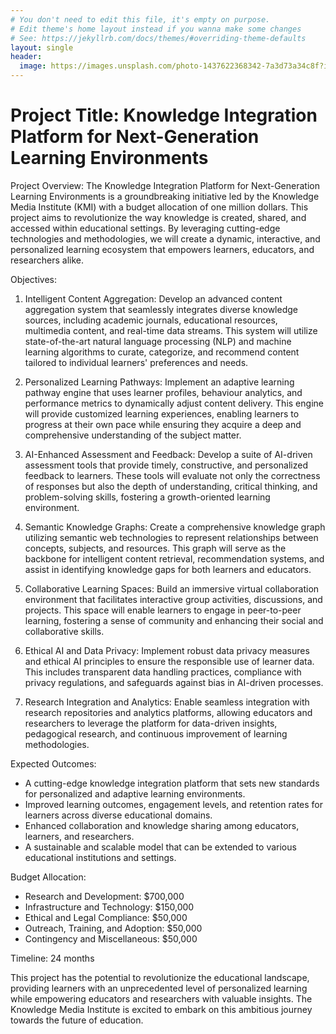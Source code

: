 ```yaml
---
# You don't need to edit this file, it's empty on purpose.
# Edit theme's home layout instead if you wanna make some changes
# See: https://jekyllrb.com/docs/themes/#overriding-theme-defaults
layout: single
header:
  image: https://images.unsplash.com/photo-1437622368342-7a3d73a34c8f?ixlib=rb-4.0.3&ixid=M3wxMjA3fDB8MHxwaG90by1wYWdlfHx8fGVufDB8fHx8fA%3D%3D&auto=format&fit=crop&w=1920&q=80
---
```



# Project Title: Knowledge Integration Platform for Next-Generation Learning Environments

Project Overview: The Knowledge Integration Platform for Next-Generation Learning Environments is a groundbreaking initiative led by the Knowledge Media Institute (KMI) with a budget allocation of one million dollars. This project aims to revolutionize the way knowledge is created, shared, and accessed within educational settings. By leveraging cutting-edge technologies and methodologies, we will create a dynamic, interactive, and personalized learning ecosystem that empowers learners, educators, and researchers alike.

Objectives:

1.  Intelligent Content Aggregation: Develop an advanced content aggregation system that seamlessly integrates diverse knowledge sources, including academic journals, educational resources, multimedia content, and real-time data streams. This system will utilize state-of-the-art natural language processing (NLP) and machine learning algorithms to curate, categorize, and recommend content tailored to individual learners' preferences and needs.

2.  Personalized Learning Pathways: Implement an adaptive learning pathway engine that uses learner profiles, behaviour analytics, and performance metrics to dynamically adjust content delivery. This engine will provide customized learning experiences, enabling learners to progress at their own pace while ensuring they acquire a deep and comprehensive understanding of the subject matter.

3.  AI-Enhanced Assessment and Feedback: Develop a suite of AI-driven assessment tools that provide timely, constructive, and personalized feedback to learners. These tools will evaluate not only the correctness of responses but also the depth of understanding, critical thinking, and problem-solving skills, fostering a growth-oriented learning environment.

4.  Semantic Knowledge Graphs: Create a comprehensive knowledge graph utilizing semantic web technologies to represent relationships between concepts, subjects, and resources. This graph will serve as the backbone for intelligent content retrieval, recommendation systems, and assist in identifying knowledge gaps for both learners and educators.

5.  Collaborative Learning Spaces: Build an immersive virtual collaboration environment that facilitates interactive group activities, discussions, and projects. This space will enable learners to engage in peer-to-peer learning, fostering a sense of community and enhancing their social and collaborative skills.

6.  Ethical AI and Data Privacy: Implement robust data privacy measures and ethical AI principles to ensure the responsible use of learner data. This includes transparent data handling practices, compliance with privacy regulations, and safeguards against bias in AI-driven processes.

7.  Research Integration and Analytics: Enable seamless integration with research repositories and analytics platforms, allowing educators and researchers to leverage the platform for data-driven insights, pedagogical research, and continuous improvement of learning methodologies.

Expected Outcomes:

-   A cutting-edge knowledge integration platform that sets new standards for personalized and adaptive learning environments.
-   Improved learning outcomes, engagement levels, and retention rates for learners across diverse educational domains.
-   Enhanced collaboration and knowledge sharing among educators, learners, and researchers.
-   A sustainable and scalable model that can be extended to various educational institutions and settings.

Budget Allocation:

-   Research and Development: $700,000
-   Infrastructure and Technology: $150,000
-   Ethical and Legal Compliance: $50,000
-   Outreach, Training, and Adoption: $50,000
-   Contingency and Miscellaneous: $50,000

Timeline: 24 months

This project has the potential to revolutionize the educational landscape, providing learners with an unprecedented level of personalized learning while empowering educators and researchers with valuable insights. The Knowledge Media Institute is excited to embark on this ambitious journey towards the future of education.
